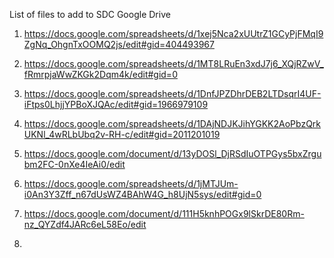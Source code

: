 List of files to add to SDC Google Drive

1. https://docs.google.com/spreadsheets/d/1xej5Nca2xUUtrZ1GCyPjFMqI9ZgNq_OhgnTxOOMQ2js/edit#gid=404493967
2. https://docs.google.com/spreadsheets/d/1MT8LRuEn3xdJ7j6_XQjRZwV_fRmrpjaWwZKGk2Dqm4k/edit#gid=0
3. https://docs.google.com/spreadsheets/d/1DnfJPZDhrDEB2LTDsqrI4UF-iFtps0LhjjYPBoXJQAc/edit#gid=1966979109
4. https://docs.google.com/spreadsheets/d/1DAjNDJKJihYGKK2AoPbzQrkUKNl_4wRLbUbq2v-RH-c/edit#gid=2011201019

5. https://docs.google.com/document/d/13yDOSl_DjRSdIuOTPGys5bxZrgubm2FC-0nXe4IeAi0/edit
6. https://docs.google.com/spreadsheets/d/1jMTJUm-i0An3Y3Zff_n67dUsWZ4BAhW4G_h8UjN5sys/edit#gid=0
7. https://docs.google.com/document/d/111H5knhPOGx9lSkrDE80Rm-nz_QYZdf4JARc6eL58Eo/edit
8. 
